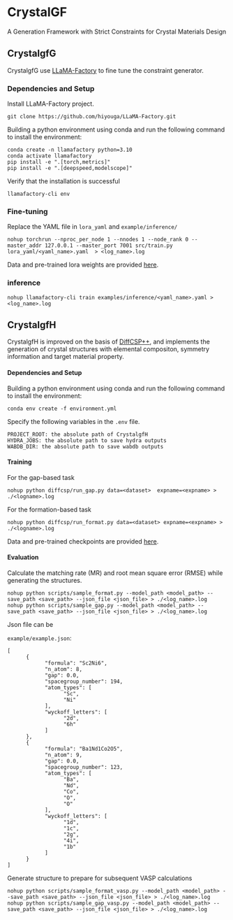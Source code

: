 # CrystalGF
A Generation Framework with Strict Constraints for Crystal Materials Design

## CrystalgfG

CrystalgfG use [LLaMA-Factory](https://github.com/hiyouga/LLaMA-Factory) to fine tune the constraint generator.

### Dependencies and Setup

Install LLaMA-Factory project.

```
git clone https://github.com/hiyouga/LLaMA-Factory.git
```

Building a python environment using conda and run the following command to install the environment:

```
conda create -n llamafactory python=3.10
conda activate llamafactory
pip install -e ".[torch,metrics]"
pip install -e ".[deepspeed,modelscope]"
```

Verify that the installation is successful

```
llamafactory-cli env
```

### Fine-tuning

Replace the YAML file in `lora_yaml` and `example/inference/`

```
nohup torchrun --nproc_per_node 1 --nnodes 1 --node_rank 0 --master_addr 127.0.0.1 --master_port 7001 src/train.py lora_yaml/<yaml_name>.yaml  > <log_name>.log
```

Data and pre-trained lora weights are provided [here](https://www.modelscope.cn/models/chachapro/CrystalGF).

### inference

```
nohup llamafactory-cli train examples/inference/<yaml_name>.yaml > <log_name>.log
```

## CrystalgfH

CrystalgfH is improved on the basis of [DiffCSP++](https://github.com/jiaor17/DiffCSP-PP), and implements the generation of crystal structures with elemental compositon, symmetry information and target material property.


#### Dependencies and Setup

Building a python environment using conda and run the following command to install the environment:

```
conda env create -f environment.yml
```

Specify the following variables in the `.env` file.

```
PROJECT_ROOT: the absolute path of CrystalgfH
HYDRA_JOBS: the absolute path to save hydra outputs
WABDB_DIR: the absolute path to save wabdb outputs
```

#### Training

For the gap-based task
```
nohup python diffcsp/run_gap.py data=<dataset>  expname=<expname> > ./<logname>.log
```

For the formation-based task
```
nohup python diffcsp/run_format.py data=<dataset> expname=<expname> > ./<logname>.log
```
Data and pre-trained checkpoints are provided [here](https://www.modelscope.cn/models/chachapro/CrystalGF).

#### Evaluation

Calculate the matching rate (MR) and root mean square error (RMSE) while generating the structures.

```
nohup python scripts/sample_format.py --model_path <model_path> --save_path <save_path> --json_file <json_file> > ./<log_name>.log
nohup python scripts/sample_gap.py --model_path <model_path> --save_path <save_path> --json_file <json_file> > ./<log_name>.log
```

Json file can be

`example/example.json`:

```
[
      {
            "formula": "Sc2Ni6",
            "n_atom": 8,
            "gap": 0.0,
            "spacegroup_number": 194,
            "atom_types": [
                  "Sc",
                  "Ni"
            ],
            "wyckoff_letters": [
                  "2d",
                  "6h"
            ]
      },
      {
            "formula": "Ba1Nd1Co2O5",
            "n_atom": 9,
            "gap": 0.0,
            "spacegroup_number": 123,
            "atom_types": [
                  "Ba",
                  "Nd",
                  "Co",
                  "O",
                  "O"
            ],
            "wyckoff_letters": [
                  "1d",
                  "1c",
                  "2g",
                  "4i",
                  "1b"
            ]
      }
]
```

Generate structure to prepare for subsequent VASP calculations
```
nohup python scripts/sample_format_vasp.py --model_path <model_path> --save_path <save_path> --json_file <json_file> > ./<log_name>.log
nohup python scripts/sample_gap_vasp.py --model_path <model_path> --save_path <save_path> --json_file <json_file> > ./<log_name>.log
```



